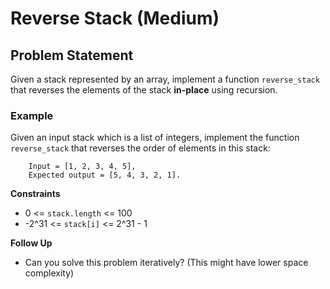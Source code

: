 # Reverse Stack (Medium)

## **Problem Statement**

Given a stack represented by an array, implement a function `reverse_stack` that reverses the elements of the stack **in-place** using recursion.

### **Example**
Given an input stack which is a list of integers, implement the function `reverse_stack` that reverses the order of elements in this stack:

        Input = [1, 2, 3, 4, 5], 
        Expected output = [5, 4, 3, 2, 1].



**Constraints**

* 0 <= `stack.length` <= 100
* -2^31 <= `stack[i]` <= 2^31 - 1

**Follow Up**

* Can you solve this problem iteratively? (This might have lower space complexity)
